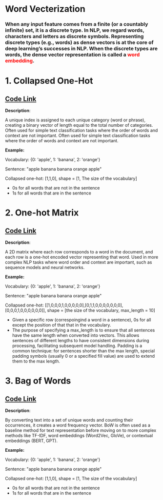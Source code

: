 # Word Vecterization
### When any input feature comes from a finite (or a countably infinite) set, it is a discrete type. In NLP, we regard words, characters and letters as discrete symbols. Representing discrete types (e.g., words) as dense vectors is at the core of deep learning’s successes in NLP. When the discrete types are words, the dense vector representation is called a <font color='red'>word embedding</font>.


# 1. Collapsed One-Hot
## [Code Link](https://github.com/houzhj/Machine_Learning/blob/main/ipynb/Surname_Nationality/class_Vectorizer_collapsed_one_hots.ipynb)

**Description**: 

A unique index is assigned to each unique category (word or phrase), creating a binary vector of length equal to the total number of categories. Often used for simple text classification tasks where the order of words and context are not important. Often used for simple text classification tasks where the order of words and context are not important.

**Example:**

Vocabulary: {0: 'apple', 1: 'banana', 2: 'orange'}

Sentence: "apple banana banana orange apple"

Collapsed one-hot: [1,1,0], shape = [1, The size of the vocabulary]
- 0s for all words that are not in the sentence
- 1s for all words that are in the sentence


# 2. One-hot Matrix
## [Code Link](https://github.com/houzhj/Machine_Learning/blob/main/ipynb/Surname_Nationality/class_Vectorizer_matrix_of_one_hots.ipynb)

**Description**: 

A 2D matrix where each row corresponds to a word in the document, and each row is a one-hot encoded vector representing that word. Used in more complex NLP tasks where word order and context are important, such as sequence models and neural networks.

**Example:**

Vocabulary: {0: 'apple', 1: 'banana', 2: 'orange'}

Sentence: "apple banana banana orange apple"

Collapsed one-hot: [[1,0,0,0,1,0,0,0,0,0],[0,1,1,0,0,0,0,0,0,0],[0,0,0,1,0,0,0,0,0,0]], shape = [the size of the vocabulary, max_length = 10]
- Given a specific row (correspoingind a word in a sentence), 0s for all except the position of that that in the vocabulary. 
- The purpose of specifying a max_length is to ensure that all sentences have the same length when converted into vectors. This allows sentences of different lengths to have consistent dimensions during processing, facilitating subsequent model handling. Padding is a common technique: for sentences shorter than the max length, special padding symbols (usually 0 or a specified fill value) are used to extend them to the max length.



# 3. Bag of Words
## [Code Link]()

**Description**: 

By converting text into a set of unique words and counting their occurrences, it creates a word frequency vector. BoW is often used as a baseline method for text representation before moving on to more complex methods like TF-IDF, word embeddings (Word2Vec, GloVe), or contextual embeddings (BERT, GPT).

**Example:**

Vocabulary: {0: 'apple', 1: 'banana', 2: 'orange'}

Sentence: "apple banana banana orange apple"

Collapsed one-hot: [1,1,0], shape = [1, The size of the vocabulary]
- 0s for all words that are not in the sentence
- 1s for all words that are in the sentence











